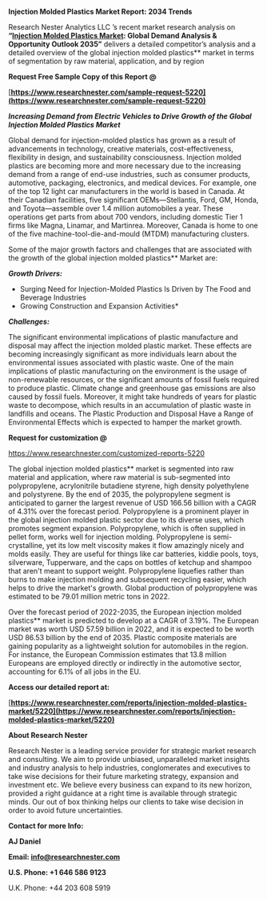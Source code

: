 ﻿**Injection Molded Plastics Market Report: 2034 Trends**

Research Nester Analytics LLC ’s recent market research analysis on **“[Injection Molded Plastics Market](https://www.researchnester.com/reports/injection-molded-plastics-market/5220): Global Demand Analysis & Opportunity Outlook 2035”** delivers a detailed competitor’s analysis and a detailed overview of the global injection molded plastics** market in terms of segmentation by raw material, application, and by region

**Request Free Sample Copy of this Report @**

[**https://www.researchnester.com/sample-request-5220](https://www.researchnester.com/sample-request-5220)** 

***Increasing Demand from Electric Vehicles to Drive Growth of the Global Injection Molded Plastics* *Market***

Global demand for injection-molded plastics has grown as a result of advancements in technology, creative materials, cost-effectiveness, flexibility in design, and sustainability consciousness. Injection molded plastics are becoming more and more necessary due to the increasing demand from a range of end-use industries, such as consumer products, automotive, packaging, electronics, and medical devices. For example, one of the top 12 light car manufacturers in the world is based in Canada. At their Canadian facilities, five significant OEMs—Stellantis, Ford, GM, Honda, and Toyota—assemble over 1.4 million automobiles a year. These operations get parts from about 700 vendors, including domestic Tier 1 firms like Magna, Linamar, and Martinrea. Moreover, Canada is home to one of the five machine-tool-die-and-mould (MTDM) manufacturing clusters.

Some of the major growth factors and challenges that are associated with the growth of the global injection molded plastics** Market are:

***Growth Drivers:***

- Surging Need for Injection-Molded Plastics Is Driven by The Food and Beverage Industries
- Growing Construction and Expansion Activities* 

***Challenges:***

The significant environmental implications of plastic manufacture and disposal may affect the injection molded plastic market. These effects are becoming increasingly significant as more individuals learn about the environmental issues associated with plastic waste. One of the main implications of plastic manufacturing on the environment is the usage of non-renewable resources, or the significant amounts of fossil fuels required to produce plastic. Climate change and greenhouse gas emissions are also caused by fossil fuels. Moreover, it might take hundreds of years for plastic waste to decompose, which results in an accumulation of plastic waste in landfills and oceans. The Plastic Production and Disposal Have a Range of Environmental Effects which is expected to hamper the market growth. 

<a name="_hlk158027256"></a>**Request for customization @**

<https://www.researchnester.com/customized-reports-5220> 

The global injection molded plastics** market is segmented into raw material and application, where raw material is sub-segmented into polypropylene, acrylonitrile butadiene styrene, high density polyethylene and polystyrene. By the end of 2035, the polypropylene segment is anticipated to garner the largest revenue of USD 166.56 billion with a CAGR of 4.31% over the forecast period. Polypropylene is a prominent player in the global injection molded plastic sector due to its diverse uses, which promotes segment expansion. Polypropylene, which is often supplied in pellet form, works well for injection molding. Polypropylene is semi-crystalline, yet its low melt viscosity makes it flow amazingly nicely and molds easily. They are useful for things like car batteries, kiddie pools, toys, silverware, Tupperware, and the caps on bottles of ketchup and shampoo that aren't meant to support weight. Polypropylene liquefies rather than burns to make injection molding and subsequent recycling easier, which helps to drive the market's growth. Global production of polypropylene was estimated to be 79.01 million metric tons in 2022. 

Over the forecast period of 2022-2035, the European injection molded plastics** market is predicted to develop at a CAGR of 3.19%. The European market was worth USD 57.59 billion in 2022, and it is expected to be worth USD 86.53 billion by the end of 2035. Plastic composite materials are gaining popularity as a lightweight solution for automobiles in the region. For instance, the European Commission estimates that 13.8 million Europeans are employed directly or indirectly in the automotive sector, accounting for 6.1% of all jobs in the EU.

**Access our detailed report at:** 

[**https://www.researchnester.com/reports/injection-molded-plastics-market/5220](https://www.researchnester.com/reports/injection-molded-plastics-market/5220)** 

**About Research Nester**

Research Nester is a leading service provider for strategic market research and consulting. We aim to provide unbiased, unparalleled market insights and industry analysis to help industries, conglomerates and executives to take wise decisions for their future marketing strategy, expansion and investment etc. We believe every business can expand to its new horizon, provided a right guidance at a right time is available through strategic minds. Our out of box thinking helps our clients to take wise decision in order to avoid future uncertainties.

**Contact for more Info:**

**AJ Daniel**

**Email: info@researchnester.com**

**U.S. Phone: +1 646 586 9123**

U.K. Phone: +44 203 608 5919

